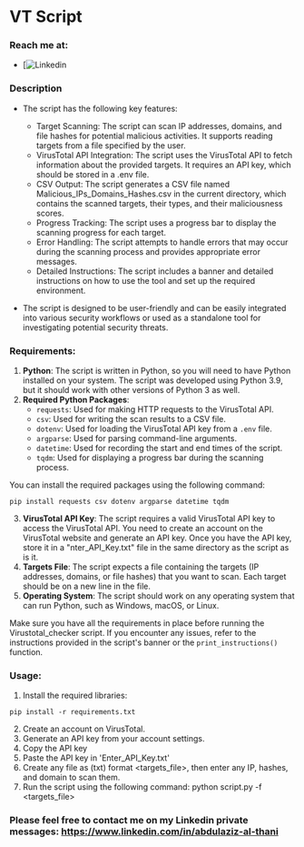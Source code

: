 # VT Script
### Reach me at:

- [![Linkedin](https://www.linkedin.com/in/abdulaziz-al-thani)

### Description
* The script has the following key features:

    - Target Scanning: The script can scan IP addresses, domains, and file hashes for potential malicious activities. It supports reading targets from a file specified by the user.
    - VirusTotal API Integration: The script uses the VirusTotal API to fetch information about the provided targets. It requires an API key, which should be stored in a .env file.
    - CSV Output: The script generates a CSV file named Malicious_IPs_Domains_Hashes.csv in the current directory, which contains the scanned targets, their types, and their maliciousness scores.
    - Progress Tracking: The script uses a progress bar to display the scanning progress for each target.
    - Error Handling: The script attempts to handle errors that may occur during the scanning process and provides appropriate error messages.
    - Detailed Instructions: The script includes a banner and detailed instructions on how to use the tool and set up the required environment.

* The script is designed to be user-friendly and can be easily integrated into various security workflows or used as a standalone tool for investigating potential security threats.

### Requirements:
1. **Python**: The script is written in Python, so you will need to have Python installed on your system. The script was developed using Python 3.9, but it should work with other versions of Python 3 as well.
2. **Required Python Packages**:
   - `requests`: Used for making HTTP requests to the VirusTotal API.
   - `csv`: Used for writing the scan results to a CSV file.
   - `dotenv`: Used for loading the VirusTotal API key from a `.env` file.
   - `argparse`: Used for parsing command-line arguments.
   - `datetime`: Used for recording the start and end times of the script.
   - `tqdm`: Used for displaying a progress bar during the scanning process.
   
You can install the required packages using the following command:
```
pip install requests csv dotenv argparse datetime tqdm

```
3. **VirusTotal API Key**: The script requires a valid VirusTotal API key to access the VirusTotal API. You need to create an account on the VirusTotal website and generate an API key. Once you have the API key, store it in a "nter_API_Key.txt" file in the same directory as the script as is it.
4. **Targets File**: The script expects a file containing the targets (IP addresses, domains, or file hashes) that you want to scan. Each target should be on a new line in the file.
5. **Operating System**: The script should work on any operating system that can run Python, such as Windows, macOS, or Linux.

Make sure you have all the requirements in place before running the Virustotal_checker script. If you encounter any issues, refer to the instructions provided in the script's banner or the `print_instructions()` function.
### Usage:
1. Install the required libraries:
```
pip install -r requirements.txt

```
2. Create an account on VirusTotal.
3. Generate an API key from your account settings.
4. Copy the API key
5. Paste the API key in 'Enter_API_Key.txt'
6. Create any file as (txt) format <targets_file>, then enter any IP, hashes, and domain to scan them.
7. Run the script using the following command:
  python script.py -f <targets_file>
### Please feel free to contact me on my Linkedin private messages: https://www.linkedin.com/in/abdulaziz-al-thani
